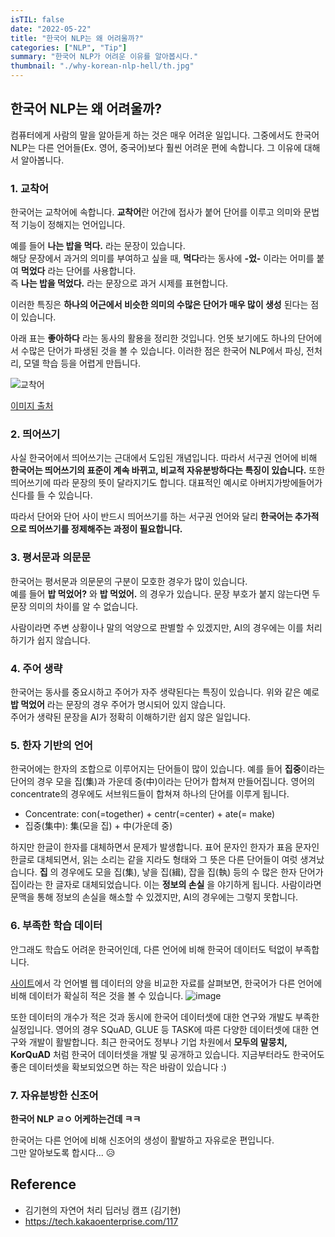```yaml
---
isTIL: false
date: "2022-05-22"
title: "한국어 NLP는 왜 어려울까?"
categories: ["NLP", "Tip"]
summary: "한국어 NLP가 어려운 이유를 알아봅시다."
thumbnail: "./why-korean-nlp-hell/th.jpg"
---
```


## 한국어 NLP는 왜 어려울까?
컴퓨터에게 사람의 말을 알아듣게 하는 것은 매우 어려운 일입니다. 
그중에서도 한국어 NLP는 다른 언어들(Ex. 영어, 중국어)보다 훨씬 어려운 편에 속합니다. 그 이유에 대해서 알아봅니다.

### 1. 교착어
한국어는 교착어에 속합니다. **교착어**란 어간에 접사가 붙어 단어를 이루고 의미와 문법적 기능이 정해지는 언어입니다. 

예를 들어 **나는 밥을 먹다.** 라는 문장이 있습니다.  
해당 문장에서 과거의 의미를 부여하고 싶을 때, **먹다**라는 동사에 **-었-** 이라는 어미를 붙여 **먹었다** 라는 단어를 사용합니다.  
즉 **나는 밥을 먹었다.** 라는 문장으로 과거 시제를 표현합니다.  

이러한 특징은 **하나의 어근에서 비슷한 의미의 수많은 단어가 매우 많이 생성** 된다는 점이 있습니다. 

아래 표는 **좋아하다** 라는 동사의 활용을 정리한 것입니다. 언뜻 보기에도 하나의 단어에서 수많은 단어가 파생된 것을 볼 수 있습니다. 이러한 점은 한국어 NLP에서 파싱, 전처리, 모델 학습 등을 어렵게 만듭니다.

![교착어](./why-korean-nlp-hell/1.png "한국어 교착어 예시")  

[이미지 출처](https://exagen.tistory.com/13)


### 2. 띄어쓰기
사실 한국어에서 띄어쓰기는 근대에서 도입된 개념입니다. 따라서 서구권 언어에 비해 **한국어는 띄어쓰기의 표준이 계속 바뀌고, 비교적 자유분방하다는 특징이 있습니다.** 또한 띄어쓰기에 따라 문장의 뜻이 달라지기도 합니다.
대표적인 예시로 아버지가방에들어가신다를 들 수 있습니다.  

따라서 단어와 단어 사이 반드시 띄어쓰기를 하는 서구권 언어와 달리 **한국어는 추가적으로 띄어쓰기를 정제해주는 과정이 필요합니다.**

### 3. 평서문과 의문문
한국어는 평서문과 의문문의 구분이 모호한 경우가 많이 있습니다.  
예를 들어 **밥 먹었어?** 와 **밥 먹었어.** 의 경우가 있습니다.
문장 부호가 붙지 않는다면 두 문장 의미의 차이를 알 수 없습니다.

사람이라면 주변 상황이나 말의 억양으로 판별할 수 있겠지만, AI의 경우에는 이를 처리하기가 쉽지 않습니다.

### 4. 주어 생략
한국어는 동사를 중요시하고 주어가 자주 생략된다는 특징이 있습니다. 
위와 같은 예로 **밥 먹었어** 라는 문장의 경우 주어가 명시되어 있지 않습니다.  
주어가 생략된 문장을 AI가 정확히 이해하기란 쉽지 않은 일입니다.

### 5. 한자 기반의 언어
한국어에는 한자의 조합으로 이루어지는 단어들이 많이 있습니다.
예를 들어 **집중**이라는 단어의 경우 모을 집(集)과 가운데 중(中)이라는 단어가 합쳐져 만들어집니다.
영어의 concentrate의 경우에도 서브워드들이 합쳐져 하나의 단어를 이루게 됩니다. 

- Concentrate: con(=together) + centr(=center) + ate(= make)
- 집중(集中): 集(모을 집) + 中(가운데 중)

하지만 한글이 한자를 대체하면서 문제가 발생합니다. 표어 문자인 한자가 표음 문자인 한글로 대체되면서, 읽는 소리는 같을 지라도 형태와 그 뜻은 다른 단어들이 여럿 생겨났습니다. 
**집** 의 경우에도 모을 집(集), 낳을 집(緝), 잡을 집(執) 등의 수 많은 한자 단어가 집이라는 한 글자로 대체되었습니다. 이는 **정보의 손실** 을 야기하게 됩니다. 
사람이라면 문맥을 통해 정보의 손실을 해소할 수 있겠지만, AI의 경우에는 그렇지 못합니다.   

### 6. 부족한 학습 데이터
안그래도 학습도 어려운 한국어인데, 다른 언어에 비해 한국어 데이터도 턱없이 부족합니다. 

[사이트](https://commoncrawl.github.io/cc-crawl-statistics/plots/languages)에서 각 언어별 웹 데이터의 양을 비교한 자료를 살펴보면, 한국어가 다른 언어에 비해 데이터가 확실히 적은 것을 볼 수 있습니다.
![image](./why-korean-nlp-hell/1.png "턱없이 부족한 한국어 학습 데이터")  

또한 데이터의 개수가 적은 것과 동시에 한국어 데이터셋에 대한 연구와 개발도 부족한 실정입니다. 
영어의 경우 SQuAD, GLUE 등 TASK에 따른 다양한 데이터셋에 대한 연구와 개발이 활발합니다. 
최근 한국어도 정부나 기업 차원에서 **모두의 말뭉치, KorQuAD** 처럼 한국어 데이터셋을 개발 및 공개하고 있습니다. 지금부터라도 한국어도 좋은 데이터셋을 확보되었으면 하는 작은 바람이 있습니다 :)

### 7. 자유분방한 신조어
**한국어 NLP ㄹㅇ 어케하는건데 ㅋㅋ**  

한국어는 다른 언어에 비해 신조어의 생성이 활발하고 자유로운 편입니다.  
그만 알아보도록 합시다... 😥



## Reference
- 김기현의 자연어 처리 딥러닝 캠프 (김기현)
- https://tech.kakaoenterprise.com/117
